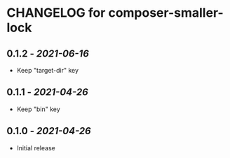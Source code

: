 # CHANGELOG for composer-smaller-lock

## 0.1.2 - *2021-06-16*
- Keep "target-dir" key

## 0.1.1 - *2021-04-26*
- Keep "bin" key

## 0.1.0 - *2021-04-26*
- Initial release
